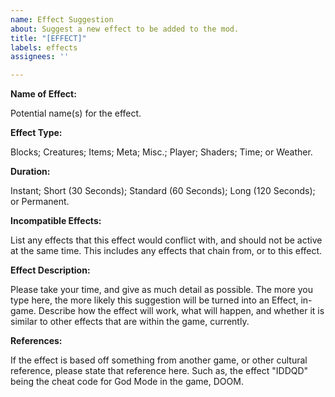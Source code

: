 ```yaml
---
name: Effect Suggestion
about: Suggest a new effect to be added to the mod.
title: "[EFFECT]"
labels: effects
assignees: ''

---
```


**Name of Effect:**

Potential name(s) for the effect.

**Effect Type:**

Blocks; Creatures; Items; Meta; Misc.; Player; Shaders; Time; or Weather.

**Duration:**

Instant; Short (30 Seconds); Standard (60 Seconds); Long (120 Seconds); or Permanent.

**Incompatible Effects:**

List any effects that this effect would conflict with, and should not be active at the same time. This includes any effects that chain from, or to this effect.

**Effect Description:**

Please take your time, and give as much detail as possible. The more you type here, the more likely this suggestion will be turned into an Effect, in-game. Describe how the effect will work, what will happen, and whether it is similar to other effects that are within the game, currently.

**References:**

If the effect is based off something from another game, or other cultural reference, please state that reference here. Such as, the effect "IDDQD" being the cheat code for God Mode in the game, DOOM.
